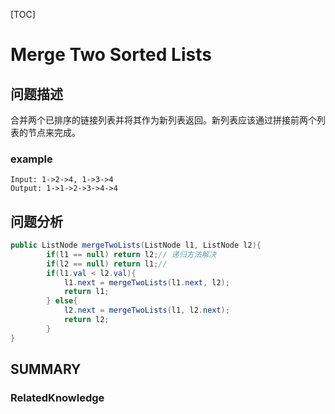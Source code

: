 [TOC]

# Merge Two Sorted Lists

## 问题描述

合并两个已排序的链接列表并将其作为新列表返回。新列表应该通过拼接前两个列表的节点来完成。

### example

```
Input: 1->2->4, 1->3->4
Output: 1->1->2->3->4->4
```

## 问题分析

```java
public ListNode mergeTwoLists(ListNode l1, ListNode l2){
		if(l1 == null) return l2;// 递归方法解决
		if(l2 == null) return l1;// 
		if(l1.val < l2.val){
			l1.next = mergeTwoLists(l1.next, l2);
			return l1;
		} else{
			l2.next = mergeTwoLists(l1, l2.next);
			return l2;
		}
}
```

## SUMMARY

### RelatedKnowledge

